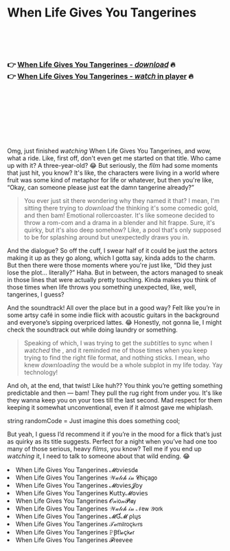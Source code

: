 <h1>When Life Gives You Tangerines</h1>

<br><br><br>

<h3>👉 <a href="https://Timothys-tiovilbyca1977.github.io/tobtwhkqzu/">When Life Gives You Tangerines - 𝘥𝘰𝘸𝘯𝘭𝘰𝘢𝘥</a> 🔥<br>
👉 <a href="https://Timothys-tiovilbyca1977.github.io/tobtwhkqzu/">When Life Gives You Tangerines - 𝘸𝘢𝘵𝘤𝘩 in player</a> 🔥
</h3>



<br><br><br><br><br><br><br>


Omg, just finished 𝘸𝘢𝘵𝘤𝘩𝘪𝘯𝘨 When Life Gives You Tangerines, and wow, what a ride. Like, first off, don't even get me started on that title. Who came up with it? A three-year-old? 😂 But seriously, the 𝘧𝘪𝘭𝘮 had some moments that just hit, you know? It's like, the characters were living in a world where fruit was some kind of metaphor for life or whatever, but then you're like, “Okay, can someone please just eat the damn tangerine already?” 

> You ever just sit there wondering why they named it that? I mean, I'm sitting there trying to 𝘥𝘰𝘸𝘯𝘭𝘰𝘢𝘥 the   thinking it's some comedic gold, and then bam! Emotional rollercoaster. It's like someone decided to throw a rom-com and a drama in a blender and hit frappe. Sure, it's quirky, but it's also deep somehow? Like, a pool that's only supposed to be for splashing around but unexpectedly draws you in. 

And the dialogue? So off the cuff, I swear half of it could be just the actors making it up as they go along, which I gotta say, kinda adds to the charm. But then there were those moments where you're just like, “Did they just lose the plot… literally?” Haha. But in between, the actors managed to sneak in those lines that were actually pretty touching. Kinda makes you think of those times when life throws you something unexpected, like, well, tangerines, I guess?

And the soundtrack! All over the place but in a good way? Felt like you’re in some artsy café in some indie flick with acoustic guitars in the background and everyone’s sipping overpriced lattes. 😂 Honestly, not gonna lie, I might check the soundtrack out while doing laundry or something.

> Speaking of which, I was trying to get the 𝘴𝘶𝘣𝘵𝘪𝘵𝘭𝘦s to sync when I 𝘸𝘢𝘵𝘤𝘩𝘦𝘥 the  , and it reminded me of those times when you keep trying to find the right file format, and nothing sticks. I mean, who knew 𝘥𝘰𝘸𝘯𝘭𝘰𝘢𝘥𝘪𝘯𝘨 the   would be a whole subplot in my life today. Yay technology!

And oh, at the end, that twist! Like huh?? You think you’re getting something predictable and then — bam! They pull the rug right from under you. It's like they wanna keep you on your toes till the last second. Mad respect for them keeping it somewhat unconventional, even if it almost gave me whiplash.

string randomCode = Just imagine this does something cool;

But yeah, I guess I’d recommend it if you’re in the mood for a flick that’s just as quirky as its title suggests. Perfect for a night when you’ve had one too many of those serious, heavy 𝘧𝘪𝘭𝘮𝘴, you know? Tell me if you end up 𝘸𝘢𝘵𝘤𝘩𝘪𝘯𝘨 it, I need to talk to someone about that wild ending. 😂

<li>When Life Gives You Tangerines 𝓜𝗈ν𝗂𝖾𝗌ԁ𝖆</li>
<li>When Life Gives You Tangerines 𝒲𝒶𝓉𝒸𝒽 𝒾𝓃 𝓒𝗁𝗂ç𝖺𝗀𝗈</li>
<li>When Life Gives You Tangerines 𝓜𝗈ν𝗂𝖾𝗌𝓙𝗈𝗒</li>
<li>When Life Gives You Tangerines Ҝ𝗎𝗍𝗍𝗒𝓜𝗈ν𝗂𝖾𝗌</li>
<li>When Life Gives You Tangerines 𝓞𝓃𝗂𝗈𝓃𝓟𝗅𝖆𝗒</li>
<li>When Life Gives You Tangerines 𝒲𝒶𝓉𝒸𝒽 𝒾𝓃 𝒩𝖾𝗐 𝒴𝗈𝗋𝗄</li>
<li>When Life Gives You Tangerines 𝓜Ɠ𝓜 ρ𝗅ų𝗌</li>
<li>When Life Gives You Tangerines 𝒯𝒶𝗆𝗂𝗅𝗋𝗈ç𝗄𝑒𝗋𝗌</li>
<li>When Life Gives You Tangerines 𝙿Ꞵť𝗅𝓸ç𝗄𝓮𝗋</li>
<li>When Life Gives You Tangerines 𝓕𝗋𝖾𝖾ν𝖾𝖾</li>
